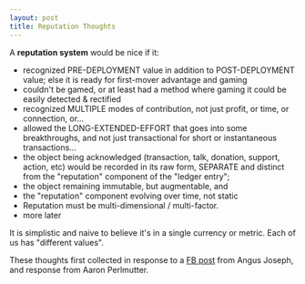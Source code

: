```yaml
---
layout: post
title: Reputation Thoughts
---
```


A **reputation system** would be nice if it:
* recognized PRE-DEPLOYMENT value in addition to POST-DEPLOYMENT value; 
else it is ready for first-mover advantage and gaming
* couldn't be gamed, or at least had a method where gaming it 
could be easily detected & rectified
* recognized MULTIPLE modes of contribution, 
not just profit, or time, or connection, or...
* allowed the LONG-EXTENDED-EFFORT that goes into some breakthroughs, 
and not just transactional for short or instantaneous transactions...
* the object being acknowledged (transaction, talk, donation, support, action, etc) 
would be recorded in its raw form, SEPARATE and distinct 
from the "reputation" component of the "ledger entry";
* the object remaining immutable, but augmentable, and
* the "reputation" component evolving over time, not static
* Reputation must be multi-dimensional / multi-factor.
* more later


It is simplistic and naive to believe it's in a single currency or metric.
Each of us has "different values".

These thoughts first collected in response to a 
[FB post](https://www.facebook.com/groups/GlobalChallengesCollaboration/permalink/1264369260427146/) 
from Angus Joseph, and response from Aaron Perlmutter.